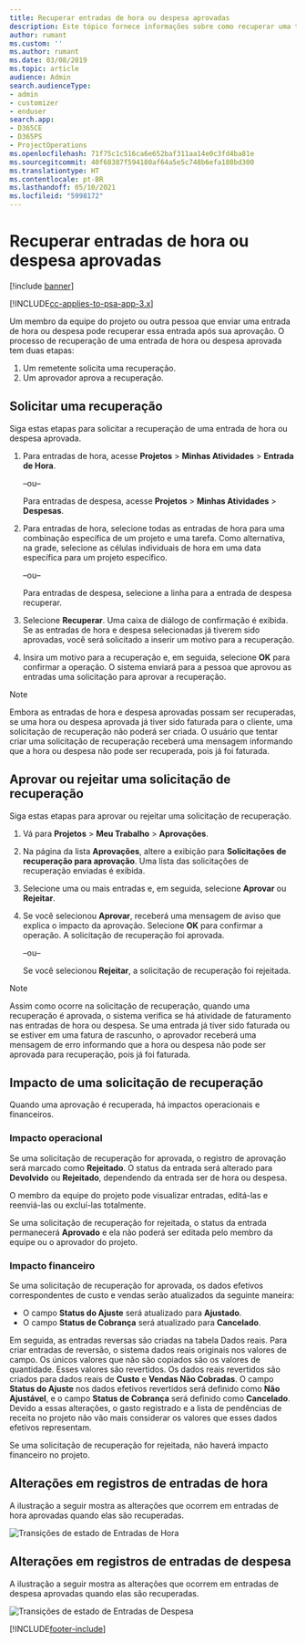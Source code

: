 ```yaml
---
title: Recuperar entradas de hora ou despesa aprovadas
description: Este tópico fornece informações sobre como recuperar uma transação de hora ou despesa aprovada anteriormente.
author: rumant
ms.custom: ''
ms.author: rumant
ms.date: 03/08/2019
ms.topic: article
audience: Admin
search.audienceType:
- admin
- customizer
- enduser
search.app:
- D365CE
- D365PS
- ProjectOperations
ms.openlocfilehash: 71f75c1c516ca6e652baf311aa14e0c3fd4ba81e
ms.sourcegitcommit: 40f68387f594180af64a5e5c748b6efa188bd300
ms.translationtype: HT
ms.contentlocale: pt-BR
ms.lasthandoff: 05/10/2021
ms.locfileid: "5998172"
---
```

# <a name="recall-approved-time-or-expense-entries"></a>Recuperar entradas de hora ou despesa aprovadas

[!include [banner](../includes/psa-now-project-operations.md)]

[!INCLUDE[cc-applies-to-psa-app-3.x](../includes/cc-applies-to-psa-app-3x.md)]

Um membro da equipe do projeto ou outra pessoa que enviar uma entrada de hora ou despesa pode recuperar essa entrada após sua aprovação. O processo de recuperação de uma entrada de hora ou despesa aprovada tem duas etapas:

1. Um remetente solicita uma recuperação.
2. Um aprovador aprova a recuperação.

## <a name="request-a-recall"></a>Solicitar uma recuperação

Siga estas etapas para solicitar a recuperação de uma entrada de hora ou despesa aprovada.

1. Para entradas de hora, acesse **Projetos** \> **Minhas Atividades** \> **Entrada de Hora**.

    –ou–

    Para entradas de despesa, acesse **Projetos** \> **Minhas Atividades** \> **Despesas**.

2. Para entradas de hora, selecione todas as entradas de hora para uma combinação específica de um projeto e uma tarefa. Como alternativa, na grade, selecione as células individuais de hora em uma data específica para um projeto específico.

    –ou–

    Para entradas de despesa, selecione a linha para a entrada de despesa recuperar.

3. Selecione **Recuperar**. Uma caixa de diálogo de confirmação é exibida. Se as entradas de hora e despesa selecionadas já tiverem sido aprovadas, você será solicitado a inserir um motivo para a recuperação.
4. Insira um motivo para a recuperação e, em seguida, selecione **OK** para confirmar a operação. O sistema enviará para a pessoa que aprovou as entradas uma solicitação para aprovar a recuperação.

> [!NOTE]
> Embora as entradas de hora e despesa aprovadas possam ser recuperadas, se uma hora ou despesa aprovada já tiver sido faturada para o cliente, uma solicitação de recuperação não poderá ser criada. O usuário que tentar criar uma solicitação de recuperação receberá uma mensagem informando que a hora ou despesa não pode ser recuperada, pois já foi faturada.

## <a name="approve-or-reject-a-recall-request"></a>Aprovar ou rejeitar uma solicitação de recuperação

Siga estas etapas para aprovar ou rejeitar uma solicitação de recuperação.

1. Vá para **Projetos** \> **Meu Trabalho** \> **Aprovações**.
2. Na página da lista **Aprovações**, altere a exibição para **Solicitações de recuperação para aprovação**. Uma lista das solicitações de recuperação enviadas é exibida.
3. Selecione uma ou mais entradas e, em seguida, selecione **Aprovar** ou **Rejeitar**.
4. Se você selecionou **Aprovar**, receberá uma mensagem de aviso que explica o impacto da aprovação. Selecione **OK** para confirmar a operação. A solicitação de recuperação foi aprovada.

    –ou–

    Se você selecionou **Rejeitar**, a solicitação de recuperação foi rejeitada.

> [!NOTE]
> Assim como ocorre na solicitação de recuperação, quando uma recuperação é aprovada, o sistema verifica se há atividade de faturamento nas entradas de hora ou despesa. Se uma entrada já tiver sido faturada ou se estiver em uma fatura de rascunho, o aprovador receberá uma mensagem de erro informando que a hora ou despesa não pode ser aprovada para recuperação, pois já foi faturada.

## <a name="impact-of-a-recall-request"></a>Impacto de uma solicitação de recuperação

Quando uma aprovação é recuperada, há impactos operacionais e financeiros.

### <a name="operational-impact"></a>Impacto operacional

Se uma solicitação de recuperação for aprovada, o registro de aprovação será marcado como **Rejeitado**. O status da entrada será alterado para **Devolvido** ou **Rejeitado**, dependendo da entrada ser de hora ou despesa.

O membro da equipe do projeto pode visualizar entradas, editá-las e reenviá-las ou excluí-las totalmente.

Se uma solicitação de recuperação for rejeitada, o status da entrada permanecerá **Aprovado** e ela não poderá ser editada pelo membro da equipe ou o aprovador do projeto.

### <a name="financial-impact"></a>Impacto financeiro

Se uma solicitação de recuperação for aprovada, os dados efetivos correspondentes de custo e vendas serão atualizados da seguinte maneira:

- O campo **Status do Ajuste** será atualizado para **Ajustado**.
- O campo **Status de Cobrança** será atualizado para **Cancelado**.

Em seguida, as entradas reversas são criadas na tabela Dados reais. Para criar entradas de reversão, o sistema dados reais originais nos valores de campo. Os únicos valores que não são copiados são os valores de quantidade. Esses valores são revertidos. Os dados reais revertidos são criados para dados reais de **Custo** e **Vendas Não Cobradas**. O campo **Status do Ajuste** nos dados efetivos revertidos será definido como **Não Ajustável**, e o campo **Status de Cobrança** será definido como **Cancelado**. Devido a essas alterações, o gasto registrado e a lista de pendências de receita no projeto não vão mais considerar os valores que esses dados efetivos representam.

Se uma solicitação de recuperação for rejeitada, não haverá impacto financeiro no projeto.

## <a name="changes-to-time-entry-records"></a>Alterações em registros de entradas de hora

A ilustração a seguir mostra as alterações que ocorrem em entradas de hora aprovadas quando elas são recuperadas.

![Transições de estado de Entradas de Hora](media/TimeEntryStateTransitions.png)

## <a name="changes-to-expense-entry-records"></a>Alterações em registros de entradas de despesa

A ilustração a seguir mostra as alterações que ocorrem em entradas de despesa aprovadas quando elas são recuperadas.

![Transições de estado de Entradas de Despesa](media/ExpenseEntryStateTransitions.png)


[!INCLUDE[footer-include](../includes/footer-banner.md)]